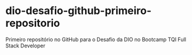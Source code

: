 # dio-desafio-github-primeiro-repositorio
Primeiro repositório no GitHub para o Desafio da DIO no Bootcamp TQI Full Stack Developer
